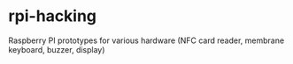 # rpi-hacking

Raspberry PI prototypes for various hardware (NFC card reader, membrane keyboard, buzzer, display)
